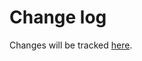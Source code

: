 # Change log

Changes will be tracked [here](https://open-sdg.readthedocs.io/en/latest/changelog/).
